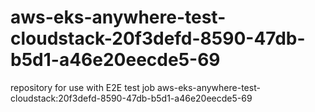 # aws-eks-anywhere-test-cloudstack-20f3defd-8590-47db-b5d1-a46e20eecde5-69
repository for use with E2E test job aws-eks-anywhere-test-cloudstack:20f3defd-8590-47db-b5d1-a46e20eecde5-69
